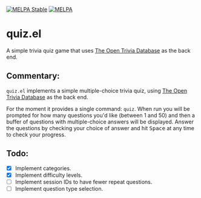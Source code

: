 [![MELPA Stable](https://stable.melpa.org/packages/quiz-badge.svg)](https://stable.melpa.org/#/quiz)
[![MELPA](https://melpa.org/packages/quiz-badge.svg)](https://melpa.org/#/quiz)

# quiz.el

A simple trivia quiz game that uses [The Open Trivia
Database](https://opentdb.com/) as the back end.

## Commentary:

`quiz.el` implements a simple multiple-choice trivia quiz, using [The Open
Trivia Database](https://opentdb.com/) as the back end.

For the moment it provides a single command: `quiz`. When run you will be
prompted for how many questions you'd like (between 1 and 50) and then a
buffer of questions with multiple-choice answers will be displayed. Answer
the questions by checking your choice of answer and hit <kbd>Space</kbd> at
any time to check your progress.

## Todo:

- [X] Implement categories.
- [X] Implement difficulty levels.
- [ ] Implement session IDs to have fewer repeat questions.
- [ ] Implement question type selection.

